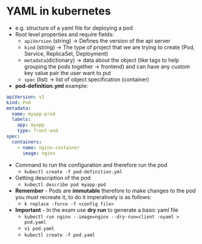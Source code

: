 # YAML in kubernetes

- e.g. structure of a yaml file for deploying a pod
- Root level properties and require fields:
  - `apiVersion` (string) -> Defines the version of the api server
  - `kind` (string) -> The type of project that we are trying to create (Pod, Service, ReplicaSet, Deployment)
  - `metadata`(dictionary) -> data about the object (like tags to help grouping the pods together -> frontend) and can have any custom key value pair the user want to put
  - `spec` (list) -> list of object specification (container)
- **pod-definition.yml** example:

```yaml
apiVersion: v1
kind: Pod
metadata:
  name: myapp-prod
  labels:
    app: myapp
    type: front-end
spec:
  containers:
    - name: nginx-container
      image: nginx
```

- Command to run the configuration and therefore run the pod
  - `kubectl create -f pod-definition.yml`
- Getting description of the pod
  - `kubectl describe pod myapp-pod`
- **Remember** - Pods are **immutable** therefore to make changes to the pod you must recreate it, to do it imperatively is as follows:
  - `k replace -force -f <config file>`
- **Important** - In the exam use **dry run** to generate a basic yaml file
  - `kubectl run nginx --image=nginx --dry-run=client -oyaml > pod.yaml`
  - `vi pod.yaml`
  - `kubectl create -f pod.yaml`

